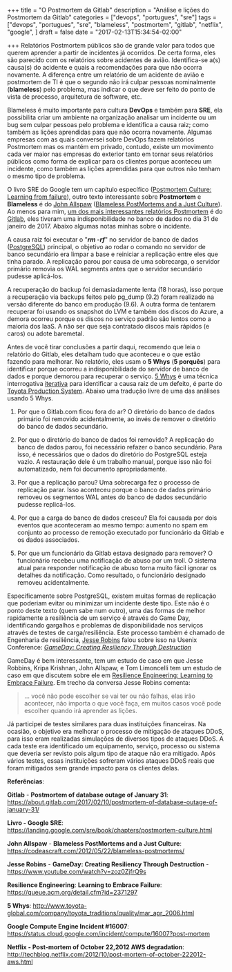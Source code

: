 +++
title = "O Postmortem da Gitlab"
description = "Análise e lições do Postmortem da Gitlab"
categories = ["devops", "portugues", "sre"]
tags = ["devops", "portugues", "sre", "blameless", "postmortem", "gitlab", "netflix", "google", ]
draft = false
date = "2017-02-13T15:34:54-02:00"

+++
Relatórios Postmortem públicos são de grande valor para todos que querem aprender a partir de incidentes já ocorridos. De certa forma, eles são parecido com os relatórios sobre acidentes de avião. Identifica-se a(s) causa(s) do acidente e quais a recomendações para que não ocorra novamente. A diferença entre um relatório de um acidente de avião e postmortem de TI é que o segundo não irá culpar pessoas nominalmente (**blameless**) pelo problema, mas indicar o que deve ser feito do ponto de vista de processo, arquitetura de software, etc.

Blameless é muito importante para cultura **DevOps** e também para **SRE**, ela possibilita criar um ambiente na organização analisar um incidente ou um bug sem culpar pessoas pelo problema e identifica a causa raiz; como também as lições aprendidas para que não ocorra novamente. Algumas empresas com as quais conversei sobre DevOps fazem relatórios Postmortem mas os mantém em privado, contudo, existe um movimento cada ver maior nas empresas do exterior tanto  em tornar seus relatórios públicos como forma de explicar para os clientes porque aconteceu um incidente, como também as lições aprendidas para que outros não tenham o mesmo tipo de problema.

O livro SRE do Google tem um capítulo específico ([Postmortem Culture: Learning from failure](https://landing.google.com/sre/book/chapters/postmortem-culture.html)), outro texto interessante sobre **Postmortem** e **Blameless** é do [John Allspaw](https://twitter.com/allspaw) ([Blameless PostMortems and a Just Culture](https://codeascraft.com/2012/05/22/blameless-postmortems/)). Ao menos para mim, [um dos mais interessantes relatórios Postmortem](https://about.gitlab.com/2017/02/10/postmortem-of-database-outage-of-january-31/) é do [Gitlab](https://about.gitlab.com/), eles tiveram uma indisponibilidade no banco de dados no dia 31 de janeiro de 2017. Abaixo algumas notas minhas sobre o incidente.

A causa raiz foi executar o "***rm -rf***" no servidor de banco de dados ([PostgreSQL](https://www.postgresql.org/)) principal, o objetivo ao rodar o comando no servidor de banco secundário era limpar a base e reiniciar a replicação entre eles que tinha parado. A replicação parou por causa de uma sobrecarga, o servidor primário removia os WAL segments antes que o servidor secundário pudesse aplicá-los.

A recuperação do backup foi demasiadamente lenta (18 horas), isso porque a recuperação via backups feitos pelo pg_dump (9.2) foram realizado na versão diferente do banco em produção (9.6). A outra forma de tentarem recuperar foi usando os snapshot do LVM e também dos discos do Azure, a demora ocorreu porque os discos no serviço padrão são lentos como a maioria dos IaaS. A não ser que seja contratado discos mais rápidos (e caros) ou adote baremetal.

Antes de você tirar conclusões a partir daqui, recomendo que leia o relatório do Gitlab, eles detalham tudo que aconteceu e o que estão fazendo para melhorar. No relatório, eles usam o **5 Whys** (**5 porquês**) para identificar porque ocorreu a indisponibilidade do servidor de banco de dados e porque demorou para recuperar o serviço. [5 Whys](http://www.toyota-global.com/company/toyota_traditions/quality/mar_apr_2006.html) é uma técnica interrogativa [iterativa](https://pt.m.wiktionary.org/wiki/iterativo) para identificar a causa raiz de um defeito, é parte do [Toyota Production System](http://www.toyota-global.com/company/vision_philosophy/toyota_production_system/). Abaixo uma tradução livre de uma das análises usando 5 Whys.

1. Por que o Gitlab.com ficou fora do ar?
O diretório do banco de dados primário foi removido acidentalmente, ao invés de remover o diretório do banco de dados secundário.

2. Por que o diretório do banco de dados foi removido?
A replicação do banco de dados parou, foi necessário refazer o banco secundário. Para isso, é necessários que o dados do diretório do PostgreSQL esteja vazio. A restauração dele é um trabalho manual, porque isso não foi automatizado, nem foi documento apropriadamente.

3. Por que a replicação parou?
Uma sobrecarga fez o processo de replicação parar. Isso aconteceu porque o banco de dados primário removeu os segmentos WAL antes do banco de dados secundário pudesse replicá-los.

4. Por que a carga do banco de dados cresceu?
Ela foi causada por dois eventos que aconteceram ao mesmo tempo: aumento no spam em conjunto ao processo de remoção executado por funcionário da Gitlab e os dados associados.

5. Por que um funcionário da Gitlab estava designado para remover?
O funcionário recebeu uma notificação de abuso por um troll. O sistema atual para responder notificação de abuso torna muito fácil ignorar os detalhes da notificação. Como resultado, o funcionário designado removeu acidentalmente.


Especificamente sobre PostgreSQL, existem muitas formas de replicação que poderiam evitar ou minimizar um incidente deste tipo. Este não é o ponto deste texto (quem sabe num outro), uma das formas de melhor rapidamente a resiliência de um serviço é através do Game Day, identificando gargalhos e problemas de disponibilidade nos serviços através de testes de carga/resiliência. Este processo também é chamado de Engenharia de resiliência, [Jesse Robins](https://twitter.com/jesserobbins) falou sobre isso na Usenix Conference: *[GameDay: Creating Resiliency Through Destruction](https://www.youtube.com/watch?v=zoz0ZjfrQ9s)*

GameDay é bem interessante, tem um estudo de caso em que Jesse Robbins, Kripa Krishnan, John Allspaw, e Tom Limoncelli tem um estudo de caso em que discutem sobre ele em [Resilience Engineering: Learning to Embrace Failure](https://queue.acm.org/detail.cfm?id=2371297). Em trecho da conversa Jesse Robins comenta:

> ... você não pode escolher se vai ter ou não falhas, elas irão acontecer, não importa o que você faça, em muitos casos você pode escolher quando irá aprender as lições.

Já participei de testes similares para duas instituições financeiras. Na ocasião, o objetivo era melhorar o processo de mitigação de ataques DDoS, para isso eram realizadas simulações de diversos tipos de ataques DDoS. A cada teste era identificado um equipamento, serviço, processo ou sistema que deveria ser revisto pois algum tipo de ataque não era mitigado. Após vários testes, essas instituições sofreram vários ataques DDoS reais que foram mitigados sem grande impacto para os clientes delas.

**Referências**:

**Gitlab** - **Postmortem of database outage of January 31**:
https://about.gitlab.com/2017/02/10/postmortem-of-database-outage-of-january-31/

**Livro - Google SRE**: https://landing.google.com/sre/book/chapters/postmortem-culture.html

**John Allspaw** - **Blameless PostMortems and a Just Culture**: https://codeascraft.com/2012/05/22/blameless-postmortems/

**Jesse Robins** - **GameDay: Creating Resiliency Through Destruction** - https://www.youtube.com/watch?v=zoz0ZjfrQ9s

**Resilience Engineering**: **Learning to Embrace Failure**: https://queue.acm.org/detail.cfm?id=2371297

 **5 Whys**: http://www.toyota-global.com/company/toyota_traditions/quality/mar_apr_2006.html

**Google Compute Engine Incident #16007**:   https://status.cloud.google.com/incident/compute/16007?post-mortem

**Netflix - Post-mortem of October 22,2012 AWS degradation**: http://techblog.netflix.com/2012/10/post-mortem-of-october-222012-aws.html
